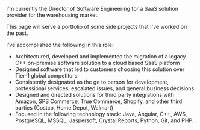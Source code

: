 I'm currently the Director of Software Engineering for a SaaS solution provider for the warehousing market.  

This page will serve a portfolio of some side projects that I've worked on the past.

I've accomplished the following in this role:
<ul>
<li>Architectured, developed and implemented the migration of a legacy C++ on-premise software solution to a cloud based SaaS platform</li>
<li>Designed software that led to customers choosing this solution over Tier-1 global competitors</li>
<li>Consistently designated as the go to person for development, professional services, escalated issues, and general business decisions</li>
<li>Designed and directed solutions for third party integrations with Amazon, SPS Commerce, True Commerce, Shopify, and other third parties (Costco, Home Depot, Walmart)</li>
<li>Focused in the following technology stack: Java, Angular, C++, AWS, PostgreSQL, MSSQL, Jaspersoft, Crystal Reports, Python, Git, and PHP.</li>
</ul>
